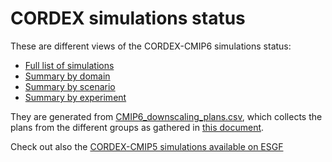 # CORDEX simulations status

These are different views of the CORDEX-CMIP6 simulations status:

 * [Full list of simulations](CMIP6_downscaling_plans.html)
 * [Summary by domain](CORDEX_CMIP6_status.html)
 * [Summary by scenario](CORDEX_CMIP6_status_by_scenario.html)
 * [Summary by experiment](CORDEX_CMIP6_status_by_experiment.html)

They are generated from [CMIP6_downscaling_plans.csv](https://github.com/WCRP-CORDEX/simulation-status/blob/main/CMIP6_downscaling_plans.csv), which collects the plans from the different groups as gathered in [this document](https://docs.google.com/document/d/1Jy53yvB9SDOiWcwKRJc_HpWVgmjxZhy-qVviHl6ymDM/edit?usp=sharing).

Check out also the [CORDEX-CMIP5 simulations available on ESGF](CORDEX_CMIP5_status_by_scenario.html)
